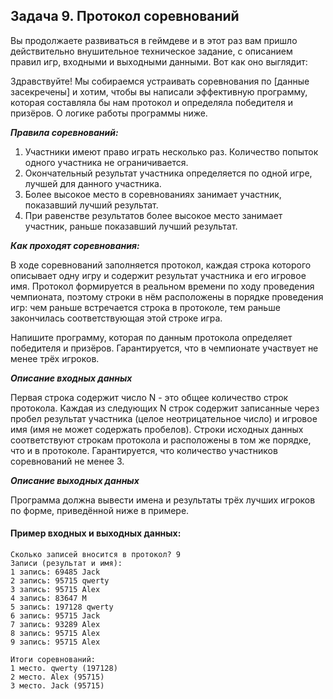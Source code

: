 ## Задача 9. Протокол соревнований
Вы продолжаете развиваться в геймдеве и в этот раз вам пришло действительно внушительное техническое задание, с описанием правил игр, входными и выходными данными. Вот как оно выглядит:

Здравствуйте! Мы собираемся устраивать соревнования по [данные засекречены] и хотим, чтобы вы написали эффективную программу, которая составляла бы нам протокол и определяла победителя и призёров. 
О логике работы программы ниже.

**_Правила соревнований:_**
1. Участники имеют право играть несколько раз. Количество попыток одного участника не ограничивается. 
2. Окончательный результат участника определяется по одной игре, лучшей для данного участника.
3. Более высокое место в соревнованиях занимает участник, показавший лучший результат.
4. При равенстве результатов более высокое место занимает участник, раньше показавший лучший результат.

**_Как проходят соревнования:_**

В ходе соревнований заполняется протокол, каждая строка которого описывает одну игру и содержит результат участника и его игровое имя. 
Протокол формируется в реальном времени по ходу проведения чемпионата, поэтому строки в нём расположены в порядке проведения игр: чем раньше встречается строка в протоколе, 
тем раньше закончилась соответствующая этой строке игра.

Напишите программу, которая по данным протокола определяет победителя и призёров. Гарантируется, что в чемпионате участвует не менее трёх игроков.

**_Описание входных данных_**

Первая строка содержит число N - это общее количество строк протокола. Каждая из следующих N строк содержит записанные через пробел результат участника (целое неотрицательное число) и игровое имя 
(имя не может содержать пробелов). Строки исходных данных соответствуют строкам протокола и расположены в том же порядке, что и в протоколе.
Гарантируется, что количество участников соревнований не менее 3.

**_Описание выходных данных_**

Программа должна вывести имена и результаты трёх лучших игроков по форме, приведённой ниже в примере.


#### Пример входных и выходных данных:
```
Сколько записей вносится в протокол? 9
Записи (результат и имя):
1 запись: 69485 Jack 
2 запись: 95715 qwerty 
3 запись: 95715 Alex 
4 запись: 83647 M
5 запись: 197128 qwerty 
6 запись: 95715 Jack 
7 запись: 93289 Alex 
8 запись: 95715 Alex 
9 запись: 95715 Alex

Итоги соревнований:
1 место. qwerty (197128)
2 место. Alex (95715)
3 место. Jack (95715)
```